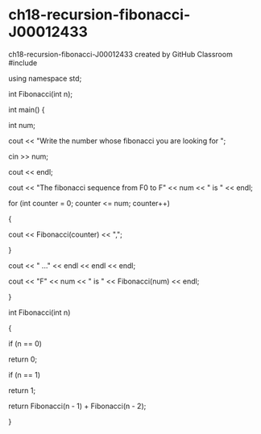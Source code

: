 # ch18-recursion-fibonacci-J00012433
ch18-recursion-fibonacci-J00012433 created by GitHub Classroom
#include<iostream>

using namespace std;

int Fibonacci(int n);

int main() {

int num;

cout << "Write the number whose fibonacci you are looking for ";

cin >> num;

cout << endl;

cout << "The fibonacci sequence from F0 to F" << num << " is " << endl;

for (int counter = 0; counter <= num; counter++)

{

cout << Fibonacci(counter) << ",";

}

cout << " ..." << endl << endl << endl;

cout << "F" << num << " is " << Fibonacci(num) << endl;

}

int Fibonacci(int n)

{

if (n == 0)

return 0;

if (n == 1)

return 1;

return Fibonacci(n - 1) + Fibonacci(n - 2);

}
